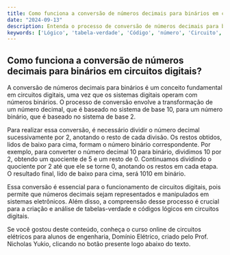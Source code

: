 ```yaml
---
title: Como funciona a conversão de números decimais para binários em circuitos digitais?
date: "2024-09-13"
description: Entenda o processo de conversão de números decimais para binários em circuitos digitais.
keywords: ['Lógico', 'tabela-verdade', 'Código', 'número', 'Circuito', 'decimal', 'Exercício']
---
```


## Como funciona a conversão de números decimais para binários em circuitos digitais?

A conversão de números decimais para binários é um conceito fundamental em circuitos digitais, uma vez que os sistemas digitais operam com números binários. O processo de conversão envolve a transformação de um número decimal, que é baseado no sistema de base 10, para um número binário, que é baseado no sistema de base 2.

Para realizar essa conversão, é necessário dividir o número decimal sucessivamente por 2, anotando o resto de cada divisão. Os restos obtidos, lidos de baixo para cima, formam o número binário correspondente. Por exemplo, para converter o número decimal 10 para binário, dividimos 10 por 2, obtendo um quociente de 5 e um resto de 0. Continuamos dividindo o quociente por 2 até que ele se torne 0, anotando os restos em cada etapa. O resultado final, lido de baixo para cima, será 1010 em binário.

Essa conversão é essencial para o funcionamento de circuitos digitais, pois permite que números decimais sejam representados e manipulados em sistemas eletrônicos. Além disso, a compreensão desse processo é crucial para a criação e análise de tabelas-verdade e códigos lógicos em circuitos digitais.

Se você gostou deste conteúdo, conheça o curso online de circuitos elétricos para alunos de engenharia, Domínio Elétrico, criado pelo Prof. Nicholas Yukio, clicando no botão presente logo abaixo do texto.